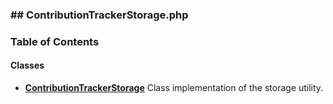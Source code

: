 



### ## ContributionTrackerStorage.php













### Table of Contents




#### Classes
- **[ContributionTrackerStorage](../classes/Drupal-ct-manager-ContributionTrackerStorage.md)**
  Class implementation of the storage utility.














